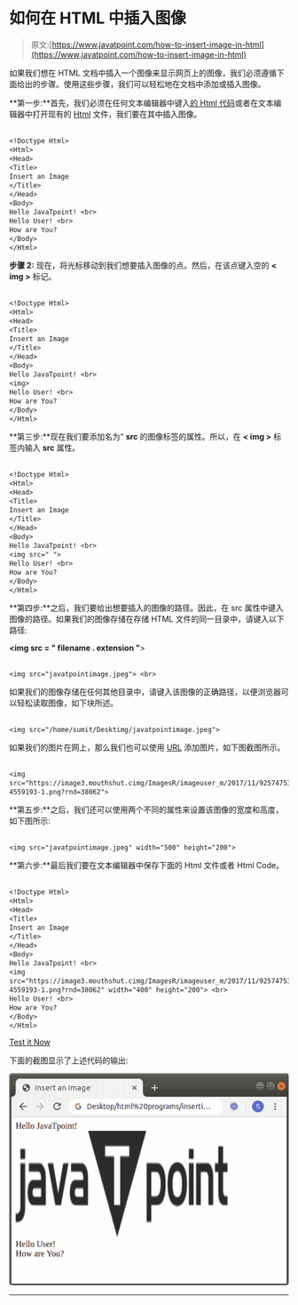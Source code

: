 # 如何在 HTML 中插入图像

> 原文:[https://www.javatpoint.com/how-to-insert-image-in-html](https://www.javatpoint.com/how-to-insert-image-in-html)

如果我们想在 HTML 文档中插入一个图像来显示网页上的图像，我们必须遵循下面给出的步骤。使用这些步骤，我们可以轻松地在文档中添加或插入图像。

**第一步:**首先，我们必须在任何文本编辑器中键入[的 Html 代码](https://www.javatpoint.com/html-code-tag)或者在文本编辑器中打开现有的 [Html](https://www.javatpoint.com/html-tutorial) 文件，我们要在其中插入图像。

```

<!Doctype Html>
<Html>   
<Head>    
<Title>   
Insert an Image
</Title>
</Head>
<Body> 
Hello JavaTpoint! <br>
Hello User! <br>
How are You?  
</Body>
</Html>

```

**步骤 2:** 现在，将光标移动到我们想要插入图像的点。然后，在该点键入空的 **< img >** 标记。

```

<!Doctype Html>
<Html>   
<Head>    
<Title>   
Insert an Image
</Title>
</Head>
<Body>
Hello JavaTpoint! <br>
<img>
Hello User! <br>
How are You?  
</Body>
</Html>

```

**第三步:**现在我们要添加名为“ **src** 的图像标签的属性。所以，在 **< img >** 标签内输入 **src** 属性。

```

<!Doctype Html>
<Html>   
<Head>    
<Title>   
Insert an Image
</Title>
</Head>
<Body> 
Hello JavaTpoint! <br>
<img src=" ">
Hello User! <br>
How are You?  
</Body>
</Html>

```

**第四步:**之后，我们要给出想要插入的图像的路径。因此，在 src 属性中键入图像的路径。如果我们的图像存储在存储 HTML 文件的同一目录中，请键入以下路径:

**<img src = " filename . extension "**>

```

<img src="javatpointimage.jpeg"> <br>

```

如果我们的图像存储在任何其他目录中，请键入该图像的正确路径，以便浏览器可以轻松读取图像，如下块所述。

```

<img src="/home/sumit/Desktimg/javatpointimage.jpeg"> 

```

如果我们的图片在网上，那么我们也可以使用 [URL](https://www.javatpoint.com/url-full-form) 添加图片，如下图截图所示。

```

<img src="https://image3.mouthshut.cimg/ImagesR/imageuser_m/2017/11/925747536-4559193-1.png?rnd=38062">

```

**第五步:**之后，我们还可以使用两个不同的属性来设置该图像的宽度和高度，如下图所示:

```

<img src="javatpointimage.jpeg" width="500" height="200">

```

**第六步:**最后我们要在文本编辑器中保存下面的 Html 文件或者 Html Code。

```

<!Doctype Html>
<Html>   
<Head>    
<Title>   
Insert an Image
</Title>
</Head>
<Body> 
Hello JavaTpoint! <br>
<img src="https://image3.mouthshut.cimg/ImagesR/imageuser_m/2017/11/925747536-4559193-1.png?rnd=38062" width="400" height="200"> <br>
Hello User! <br>
How are You?  
</Body>
</Html>

```

[Test it Now](https://www.javatpoint.com/oprweb/test.jsp?filename=InsertImageinHTML1)

下面的截图显示了上述代码的输出:

![How to Insert Image in HTML](img/6a308ec4ea4f70c2221674fd8ab94741.png)

* * *